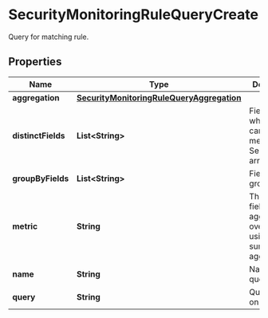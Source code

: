 

# SecurityMonitoringRuleQueryCreate

Query for matching rule.
## Properties

Name | Type | Description | Notes
------------ | ------------- | ------------- | -------------
**aggregation** | [**SecurityMonitoringRuleQueryAggregation**](SecurityMonitoringRuleQueryAggregation.md) |  |  [optional]
**distinctFields** | **List&lt;String&gt;** | Field for which the cardinality is measured. Sent as an array. |  [optional]
**groupByFields** | **List&lt;String&gt;** | Fields to group by. |  [optional]
**metric** | **String** | The target field to aggregate over when using the sum or max aggregations. |  [optional]
**name** | **String** | Name of the query. |  [optional]
**query** | **String** | Query to run on logs. | 



